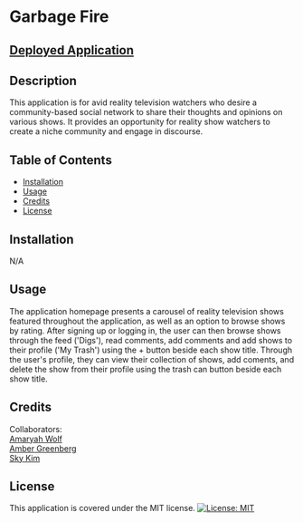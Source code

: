 # Garbage Fire

## [Deployed Application](https://garbage-fire.herokuapp.com/)

## Description
This application is for avid reality television watchers who desire a community-based social network to share their thoughts and opinions on various shows. It provides an opportunity for reality show watchers to create a niche community and engage in discourse.

## Table of Contents
- [Installation](#installation)
- [Usage](#usage)
- [Credits](#credits)
- [License](#license)

## Installation
N/A

## Usage
The application homepage presents a carousel of reality television shows featured throughout the application, as well as an option to browse shows by rating. After signing up or logging in, the user can then browse shows through the feed ('Digs'), read comments, add comments and add shows to their profile ('My Trash') using the + button beside each show title. Through the user's profile, they can view their collection of shows, add coments, and delete the show from their profile using the trash can button beside each show title.

## Credits
Collaborators:<br>
[Amaryah Wolf](https://github.com/amaryahwolf) <br>
[Amber Greenberg](https://github.com/ambamm)<br>
[Sky Kim](https://github.com/sjk777)

## License
This application is covered under the MIT license.
[![License: MIT](https://img.shields.io/badge/License-MIT-yellow.svg)](https://opensource.org/licenses/MIT)


